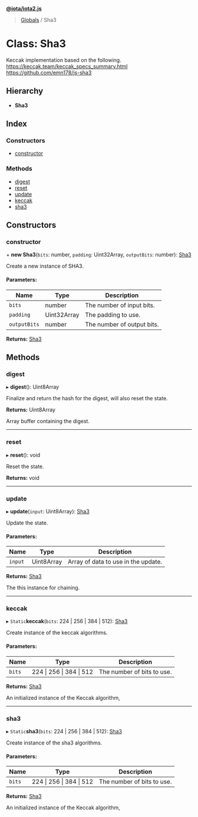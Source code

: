 **[@iota/iota2.js](../README.md)**

> [Globals](../README.md) / Sha3

# Class: Sha3

Keccak implementation based on the following.
https://keccak.team/keccak_specs_summary.html
https://github.com/emn178/js-sha3

## Hierarchy

* **Sha3**

## Index

### Constructors

* [constructor](sha3.md#constructor)

### Methods

* [digest](sha3.md#digest)
* [reset](sha3.md#reset)
* [update](sha3.md#update)
* [keccak](sha3.md#keccak)
* [sha3](sha3.md#sha3)

## Constructors

### constructor

\+ **new Sha3**(`bits`: number, `padding`: Uint32Array, `outputBits`: number): [Sha3](sha3.md)

Create a new instance of SHA3.

#### Parameters:

Name | Type | Description |
------ | ------ | ------ |
`bits` | number | The number of input bits. |
`padding` | Uint32Array | The padding to use. |
`outputBits` | number | The number of output bits.  |

**Returns:** [Sha3](sha3.md)

## Methods

### digest

▸ **digest**(): Uint8Array

Finalize and return the hash for the digest, will also reset the state.

**Returns:** Uint8Array

Array buffer containing the digest.

___

### reset

▸ **reset**(): void

Reset the state.

**Returns:** void

___

### update

▸ **update**(`input`: Uint8Array): [Sha3](sha3.md)

Update the state.

#### Parameters:

Name | Type | Description |
------ | ------ | ------ |
`input` | Uint8Array | Array of data to use in the update. |

**Returns:** [Sha3](sha3.md)

The this instance for chaining.

___

### keccak

▸ `Static`**keccak**(`bits`: 224 \| 256 \| 384 \| 512): [Sha3](sha3.md)

Create instance of the keccak algorithms.

#### Parameters:

Name | Type | Description |
------ | ------ | ------ |
`bits` | 224 \| 256 \| 384 \| 512 | The number of bits to use. |

**Returns:** [Sha3](sha3.md)

An initialized instance of the Keccak algorithm,

___

### sha3

▸ `Static`**sha3**(`bits`: 224 \| 256 \| 384 \| 512): [Sha3](sha3.md)

Create instance of the sha3 algorithms.

#### Parameters:

Name | Type | Description |
------ | ------ | ------ |
`bits` | 224 \| 256 \| 384 \| 512 | The number of bits to use. |

**Returns:** [Sha3](sha3.md)

An initialized instance of the Keccak algorithm,
